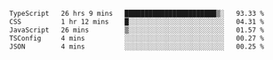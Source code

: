 
<!--START_SECTION:waka-->

```txt
TypeScript   26 hrs 9 mins   ███████████████████████▒░   93.33 %
CSS          1 hr 12 mins    █░░░░░░░░░░░░░░░░░░░░░░░░   04.31 %
JavaScript   26 mins         ▒░░░░░░░░░░░░░░░░░░░░░░░░   01.57 %
TSConfig     4 mins          ░░░░░░░░░░░░░░░░░░░░░░░░░   00.27 %
JSON         4 mins          ░░░░░░░░░░░░░░░░░░░░░░░░░   00.25 %
```

<!--END_SECTION:waka-->

<!--unk0e-ctrlmd-blitzh-Klöggr-->
